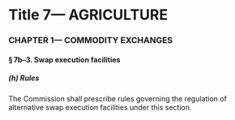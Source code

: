 
# Title 7— AGRICULTURE
### CHAPTER 1— COMMODITY EXCHANGES
#### § 7b–3. Swap execution facilities
##### (h) Rules

The Commission shall prescribe rules governing the regulation of alternative swap execution facilities under this section.
